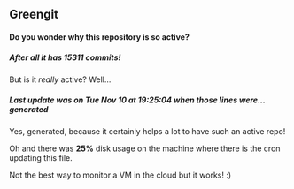 ## Greengit

#### Do you wonder why this repository is so active?

##### After all it has 15311 commits!

But is it *really* active? Well...

##### Last update was on Tue Nov 10 at 19:25:04 when those lines were... generated

Yes, generated, because it certainly helps a lot to have such an active repo!

Oh and there was **25%** disk usage on the machine
where there is the cron updating this file.

Not the best way to monitor a VM in the cloud but it works! :)
